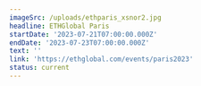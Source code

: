 ```yaml
---
imageSrc: /uploads/ethparis_xsnor2.jpg
headline: ETHGlobal Paris
startDate: '2023-07-21T07:00:00.000Z'
endDate: '2023-07-23T07:00:00.000Z'
text: ''
link: 'https://ethglobal.com/events/paris2023'
status: current
---
```



